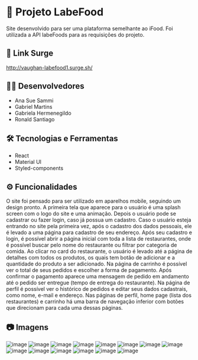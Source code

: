 # 🍟 Projeto LabeFood

Site desenvolvido para ser uma plataforma semelhante ao iFood. Foi utilizada a API labeFoods para as requisições do projeto.

## 📱 Link Surge
http://vaughan-labefood1.surge.sh/

## 👩‍💻 Desenvolvedores
- Ana Sue Sammi
- Gabriel Martins
- Gabriela Hermenegildo
- Ronald Santiago

## 🛠 Tecnologias e Ferramentas
- React
- Material UI
- Styled-components

## ⚙️ Funcionalidades
O site foi pensado para ser utilizado em aparelhos mobile, seguindo um design pronto.
A primeira tela que aparece para o usuário é uma splash screen com o logo do site e uma animação.
Depois o usuário pode se cadastrar ou fazer login, caso já possua um cadastro. Caso o usuário esteja entrando no site pela primeira vez, após o cadastro dos dados pessoais, ele é levado a uma página para cadastro de seu endereço.
Após seu cadastro e login, é possível abrir a página inicial com toda a lista de restaurantes, onde é possível buscar pelo nome do restaurante ou filtrar por categoria de comida. Ao clicar no card do restaurante, o usuário é levado até a página de detalhes com todos os produtos, os quais tem botão de adicionar e a quantidade do produto a ser adicionado.
Na página de carrinho é possível ver o total de seus pedidos e escolher a forma de pagamento. Após confirmar o pagamento aparece uma mensagem de pedido em andamento até o pedido ser entregue (tempo de entrega do restaurante).
Na página de perfil é possível ver o histórico de pedidos e editar seus dados cadastrais, como nome, e-mail e endereço.
Nas páginas de perfil, home page (lista dos restaurantes) e carrinho há uma barra de navegação inferior com botões que direcionam para cada uma dessas páginas.

## 📷 Imagens
![image](https://user-images.githubusercontent.com/5093313/159173324-ad7d7e65-569e-4612-89ba-bf49289e4fd9.png)
![image](https://user-images.githubusercontent.com/5093313/159173338-3753489a-03f1-49a1-b0a4-ea778dfd0d14.png)
![image](https://user-images.githubusercontent.com/5093313/159173352-8d15fd7d-6a53-41b9-93a8-470b9cc840b9.png)
![image](https://user-images.githubusercontent.com/5093313/159173438-7c53926d-ba60-42a8-84df-49e2fc711936.png)
![image](https://user-images.githubusercontent.com/5093313/159173509-54acfdd1-6ff6-4de7-a33b-cca6dbbdba9a.png)
![image](https://user-images.githubusercontent.com/5093313/159173529-e629651e-bd76-4255-b34e-c6b30783ec0e.png)
![image](https://user-images.githubusercontent.com/5093313/159173551-9faf2e50-bfbf-49b5-9a1a-ef25ca7f4919.png)
![image](https://user-images.githubusercontent.com/5093313/159173609-6b6211a4-ab01-442b-bb4c-d5c7e047af72.png)
![image](https://user-images.githubusercontent.com/5093313/159173631-222d70ab-73ee-42e3-b9ed-c5fa08d8f41d.png)
![image](https://user-images.githubusercontent.com/5093313/159173817-aff20178-237b-4951-a6aa-44504a074219.png)
![image](https://user-images.githubusercontent.com/5093313/159173860-b0a5f889-1e8d-4c65-82d3-6e8e65b279e4.png)
![image](https://user-images.githubusercontent.com/5093313/159173883-6528196a-73ee-4906-8918-935c2ebaf65b.png)
![image](https://user-images.githubusercontent.com/5093313/159174627-f8f2dfa9-5596-4cfa-8327-839317040715.png)
![image](https://user-images.githubusercontent.com/5093313/159174131-179cc743-5cd6-4048-ab1d-9c5329cda4ea.png)



